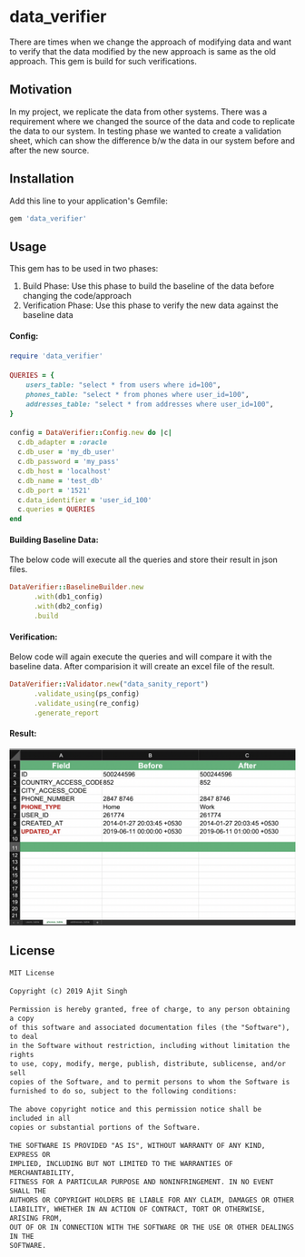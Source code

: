 # data_verifier

There are times when we change the approach of modifying data and want to verify
that the data modified by the new approach is same as the old approach.
This gem is build for such verifications.

## Motivation

In my project, we replicate the data from other systems. There was a requirement where we changed the source of the data
and code to replicate the data to our system. In testing phase we wanted to create a validation sheet,
which can show the difference b/w the data in our system before and after the new source.

## Installation
Add this line to your application's Gemfile:
```ruby
gem 'data_verifier'
```

## Usage
This gem has to be used in two phases:

1. Build Phase: Use this phase to build the baseline of the data before changing the code/approach
2. Verification Phase: Use this phase to verify the new data against the baseline data

#### Config:

```ruby
require 'data_verifier'

QUERIES = {
    users_table: "select * from users where id=100",
    phones_table: "select * from phones where user_id=100",
    addresses_table: "select * from addresses where user_id=100",
}

config = DataVerifier::Config.new do |c|
  c.db_adapter = :oracle
  c.db_user = 'my_db_user'
  c.db_password = 'my_pass'
  c.db_host = 'localhost'
  c.db_name = 'test_db'
  c.db_port = '1521'
  c.data_identifier = 'user_id_100'
  c.queries = QUERIES
end
```

#### Building Baseline Data:

The below code will execute all the queries and store their result in json files.

```ruby
DataVerifier::BaselineBuilder.new
      .with(db1_config)
      .with(db2_config)
      .build
```

#### Verification:

Below code will again execute the queries and will compare it with the baseline data.
After comparision it will create an excel file of the result.

```ruby
DataVerifier::Validator.new("data_sanity_report")
      .validate_using(ps_config)
      .validate_using(re_config)
      .generate_report
```

#### Result:

<img src="https://github.com/ajitsing/ScreenShots/blob/master/data_verifier/data_verifier_result.png"/>

## License
```license
MIT License

Copyright (c) 2019 Ajit Singh

Permission is hereby granted, free of charge, to any person obtaining a copy
of this software and associated documentation files (the "Software"), to deal
in the Software without restriction, including without limitation the rights
to use, copy, modify, merge, publish, distribute, sublicense, and/or sell
copies of the Software, and to permit persons to whom the Software is
furnished to do so, subject to the following conditions:

The above copyright notice and this permission notice shall be included in all
copies or substantial portions of the Software.

THE SOFTWARE IS PROVIDED "AS IS", WITHOUT WARRANTY OF ANY KIND, EXPRESS OR
IMPLIED, INCLUDING BUT NOT LIMITED TO THE WARRANTIES OF MERCHANTABILITY,
FITNESS FOR A PARTICULAR PURPOSE AND NONINFRINGEMENT. IN NO EVENT SHALL THE
AUTHORS OR COPYRIGHT HOLDERS BE LIABLE FOR ANY CLAIM, DAMAGES OR OTHER
LIABILITY, WHETHER IN AN ACTION OF CONTRACT, TORT OR OTHERWISE, ARISING FROM,
OUT OF OR IN CONNECTION WITH THE SOFTWARE OR THE USE OR OTHER DEALINGS IN THE
SOFTWARE.
```
